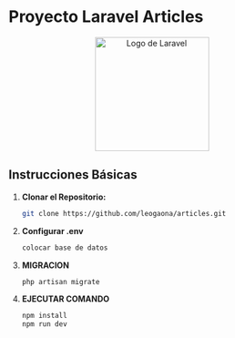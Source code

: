 # Proyecto Laravel Articles

<p align="center">
  <a href="https://laravel.com" target="_blank">
    <img src="url_del_logo" width="200" alt="Logo de Laravel">
  </a>
</p>

## Instrucciones Básicas

1. **Clonar el Repositorio:**
   ```bash
   git clone https://github.com/leogaona/articles.git

2. **Configurar .env**
   ```bash
   colocar base de datos

3. **MIGRACION**
   ```bash
   php artisan migrate

4. **EJECUTAR COMANDO**
   ```bash
   npm install
   npm run dev


